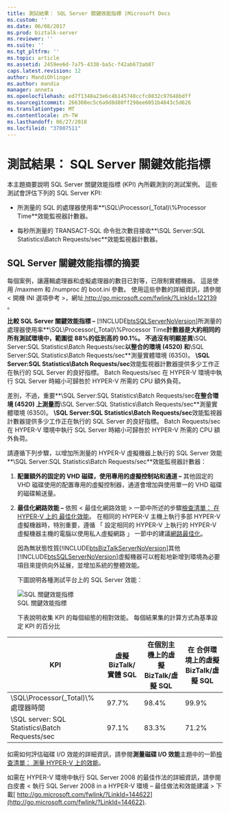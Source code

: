 ```yaml
---
title: 測試結果： SQL Server 關鍵效能指標 |Microsoft Docs
ms.custom: ''
ms.date: 06/08/2017
ms.prod: biztalk-server
ms.reviewer: ''
ms.suite: ''
ms.tgt_pltfrm: ''
ms.topic: article
ms.assetid: 2459ee6d-7a75-4338-ba5c-f42ab673ab87
caps.latest.revision: 12
author: MandiOhlinger
ms.author: mandia
manager: anneta
ms.openlocfilehash: ed7f1348a23e6c4b145748ccfc0832c97648bdff
ms.sourcegitcommit: 266308ec5c6a9d8d80ff298ee6051b4843c5d626
ms.translationtype: MT
ms.contentlocale: zh-TW
ms.lasthandoff: 06/27/2018
ms.locfileid: "37007511"
---
```

# <a name="test-results-sql-server-key-performance-indicators"></a>測試結果： SQL Server 關鍵效能指標
本主題摘要說明 SQL Server 關鍵效能指標 (KPI) 內所觀測到的測試案例。 這些測試會評估下列的 SQL Server KPI:  
  
-   所測量的 SQL 的處理器使用率**\SQL\Processor(_Total)\\%Processor Time**效能監視器計數器。  
  
-   每秒所測量的 TRANSACT-SQL 命令批次數目接收**\SQL Server:SQL Statistics\Batch Requests/sec**效能監視器計數器。  
  
## <a name="summary-of-sql-server-key-performance-indicators"></a>SQL Server 關鍵效能指標的摘要  
 每個案例，讓邏輯處理器和虛擬處理器的數目已對等，已限制實體機器。 這是使用 /maxmem 和 /numproc 的 boot.ini 參數。 使用這些參數的詳細資訊，請參閱 < 開機 INI 選項參考 >，網址[ http://go.microsoft.com/fwlink/?LinkId=122139 ](http://go.microsoft.com/fwlink/?LinkId=122139)。  
  
 **比較 SQL Server 關鍵效能指標 –** [!INCLUDE[btsSQLServerNoVersion](../includes/btssqlservernoversion-md.md)]所測量的處理器使用率**\SQL\Processor(_Total)\\%Processor Time**計數器是大約相同的所有測試環境中，範圍從 88%的低到高的 90.1%。   不過沒有明顯差異**\SQL Server:SQL Statistics\Batch Requests/sec**以整合的環境 (4520) 和**\SQL Server:SQL Statistics\Batch Requests/sec**測量實體環境 (6350)。 **\SQL Server:SQL Statistics\Batch Requests/sec**效能監視器計數器提供多少工作正在執行的 SQL Server 的良好指標。 Batch Requests/sec 在 HYPER-V 環境中執行 SQL Server 時縮小可歸咎於 HYPER-V 所需的 CPU 額外負荷。  
  
 差別，不過，重要**\SQL Server:SQL Statistics\Batch Requests/sec**在整合環境 (4520) 上測量而**\SQL Server:SQL Statistics\Batch Requests/sec**測量實體環境 (6350)。 **\SQL Server:SQL Statistics\Batch Requests/sec**效能監視器計數器提供多少工作正在執行的 SQL Server 的良好指標。 Batch Requests/sec 在 HYPER-V 環境中執行 SQL Server 時縮小可歸咎於 HYPER-V 所需的 CPU 額外負荷。  
  
 請遵循下列步驟，以增加所測量的 HYPER-V 虛擬機器上執行的 SQL Server 效能**\SQL Server:SQL Statistics\Batch Requests/sec**效能監視器計數器：  
  
1. **配置額外的固定的 VHD 磁碟，使用專用的虛擬控制站和通道 –** 其他固定的 VHD 磁碟使用的配置專用的虛擬控制器，通道會增加與使用單一的 VHD 磁碟的磁碟輸送量。  
  
2. **最佳化網路效能 –** 依照 < 最佳化網路效能 > 一節中所述的步驟[檢查清單： 在 HYPER-V 上的 最佳化效能](~/technical-guides/checklist-optimizing-performance-on-hyper-v.md)。 在相同的 HYPER-V 主機上執行多部 HYPER-V 虛擬機器時，特別重要，遵循 「 設定相同的 HYPER-V 上執行的 HYPER-V 虛擬機器主機的電腦以使用私人虛擬網路 」 一節中的建議[網路最佳化](../technical-guides/network-optimizations.md)。  
  
   因為無狀態性質[!INCLUDE[btsBizTalkServerNoVersion](../includes/btsbiztalkservernoversion-md.md)]其他[!INCLUDE[btsSQLServerNoVersion](../includes/btssqlservernoversion-md.md)]虛擬機器可以輕鬆地新增到環境為必要項目來提供向外延展，並增加系統的整體效能。  
  
   下圖說明各種測試平台上的 SQL Server 效能：  
  
   ![SQL 關鍵效能指標](../technical-guides/media/sqlkpi.gif "SQLKPI")  
   SQL 關鍵效能指標  
  
   下表說明收集 KPI 的每個組態的相對效能。 每個結果集的計算方式為基準設定 KPI 的百分比  
  
|KPI|虛擬 BizTalk/實體 SQL|在個別主機上的虛擬 BizTalk/虛擬 SQL|在 合併環境上的虛擬 BizTalk/虛擬 SQL|  
|---------|-----------------------------------|----------------------------------------------------|--------------------------------------------------------------|  
|\SQL\Processor(_Total)\\%處理器時間|97.7%|98.4%|99.9%|  
|\SQL server: SQL Statistics\Batch Requests/sec|97.1%|83.3%|71.2%|  
  
 如需如何評估磁碟 I/O 效能的詳細資訊，請參閱**測量磁碟 I/O 效能**主題中的一節[檢查清單： 測量 HYPER-V 上的效能](../technical-guides/checklist-measuring-performance-on-hyper-v.md)。  
  
 如需在 HYPER-V 環境中執行 SQL Server 2008 的最佳作法的詳細資訊，請參閱白皮書 < 執行 SQL Server 2008 in a HYPER-V 環境 – 最佳做法和效能建議 > 下載[ http://go.microsoft.com/fwlink/?LinkId=144622](http://go.microsoft.com/fwlink/?LinkId=144622).